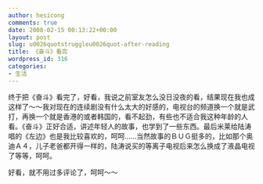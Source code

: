 ```yaml
---
author: hesicong
comments: true
date: 2008-02-15 00:13:22+00:00
layout: post
slug: u0026quotstruggleu0026quot-after-reading
title: 《奋斗》看完
wordpress_id: 316
categories:
- 生活
---
```


终于把《奋斗》看完了，好看，我说之前室友怎么没日没夜的看，结果现在我也成这样了～～我对现在的连续剧没有什么太大的好感的，电视台的频道换一个就是武打，再换一个就是香港的或者韩国的，看不起劲，有些也不适合我这种年龄的人看。《奋斗》正好合适，讲述年轻人的故事，也学到了一些东西。最后米莱给陆涛唱的《左边》也是我比较喜欢的，呵呵……当然故事的ＢＵＧ挺多的，比如那个奥迪Ａ４，儿子老爸都开得一样的，陆涛说买的等离子电视后来怎么换成了液晶电视了等等，呵呵。

好看，就不用过多评论了，呵呵～～
